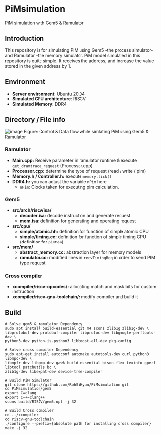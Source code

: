 # PiMsimulation
PiM simulation with Gem5 &amp; Ramulator

## Introduction

This repository is for simulating PiM using Gem5 -the process simulator- and Ramulator -the memory simulator.
PiM model simulated in this repository is quite simple. It receives the address, and increase the value stored in the given address by 1.

## Environment

* **Server environment**: Ubuntu 20.04
* **Simulated CPU architecture**: RISCV
* **Simulated Memory**: DDR4

## Directory / File info

![image](https://github.com/RohSiHyun/PiMsimulation/assets/49300588/c211f90e-dc14-4f1f-a33b-0a895db7f00e)
Figure: Control & Data flow while simlating PiM using Gem5 & Ramulator

### Ramulator

* **Main.cpp:** Receive parameter in ramulator runtime & execute `get_dramtrace_request` (Processor.cpp)
* **Processor.cpp:** determine the type of request (read / write / pim)
* **Memory.h / Controller.h:** execute `memory.tick()`
* **DDR4.h:** you can adjust the variable `nPim` here
  - `nPim`: Clocks taken for executing pim calculation.

### Gem5

* **src/arch/riscv/isa/**
  - **decoder.isa:** decode instruction and generate request
  - **mem.isa:** definition for generating and operating request
* **src/cpu/**
  - **simple/atomic.hh:** definition for function of simple atomic CPU
  - **simple/timing.cc:** definition for function of simple timing CPU (definition for `pimMem`)
* **src/mem/**
  - **abstract_memory.cc:** abstraction layer for memory models
  - **ramulator.cc:** modified lines in `recvTimingReq` in order to send PIM type request

### Cross compiler

* **xcompiler/riscv-opcodes/:** allocating match and mask bits for custom instruction
* **xcompiler/riscv-gnu-toolchain/:** modify compiler and build it

## Build

```
# Solve gem5 & ramulator Dependency
sudo apt install build-essential git m4 scons zlib1g zlib1g-dev \
libprotobuf-dev protobuf-compiler libprotoc-dev libgoogle-perftools-dev \ 
python3-dev python-is-python3 libboost-all-dev pkg-config

# Solve cross compiler Dependency
sudo apt-get install autoconf automake autotools-dev curl python3 libmpc-dev \
libmpfr-dev libgmp-dev gawk build-essential bison flex texinfo gperf libtool patchutils bc \
zlib1g-dev libexpat-dev device-tree-compiler

# Build PiM Simulator
git clone https://github.com/RohSiHyun/PiMsimulation.git
cd PiMsimulation/gem5
export C=clang
export C++=clang++
scons build/RISCV/gem5.opt -j 32

# Build Cross compiler
cd ../xcompiler
cd riscv-gnu-toolchain
./configure --prefix={absolute path for installing cross compiler}
make -j 32
```
